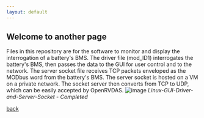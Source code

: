 ```yaml
---
layout: default
---
```


## Welcome to another page
Files in this repository are for the software to monitor and display the interrogation of a battery's BMS. The driver file (mod_ID1) interrogates the battery's BMS, then passes the data to the GUI for user control and to the network. The server socket file receives TCP packets enveloped as the MODbus word from the battery's BMS. The server socket is hosted on a VM on a private network. The socket server then converts from TCP to UDP, which can be easily accepted by OpenRVDAS.
![image](https://github.com/user-attachments/assets/d2a73756-a9f7-4999-a208-463f40c24fb7)
_Linux-GUI-Driver-and-Server-Socket - Completed_

[back](./)
